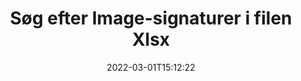 ---
############################# Static ############################
layout: "auto-gen-signature"
date: 2022-03-01T15:12:22
draft: false
operation: Search
signaturetype: Image
fileformat: Xlsx
productName: .NET
lang: da
productCode: net
otherformats: pdf doc docx docm dot dotm dotx odt ott rtf xls xlsx xlsm xlsb csv ods ots xltx xltm ppt pptx pps ppsx odp otp potx potm pptm ppsm
breadcrumb: Search Image signatures at Xlsx with C#

############################# Head ############################
head_title: "Søg efter Image signaturer i filen Xlsx i C#"
head_description: "Brug .NET til at søge efter Image-signaturer i Xlsx-filer ved hjælp af et par linjer kode."

############################# Header ############################
title: "Søg efter Image-signaturer i filen Xlsx"
description: ".NET native API gør det muligt at søge efter Image-signaturer i allerede signerede Xlsx-filer. Udfør avanceret e-signatursøgning i dine Xlsx dokumenter ved hjælp af et par linjer kode."
bg_image: "https://cms.admin.containerize.com/templates/aspose/App_Themes/V3/images/bg/header1.png"
bg_overlay: false
button:
    enable: true

############################# SubMenu ############################
submenu:
    enable: true

    left:
        img_alt: "GroupDocs.Signature for .NET"
        image: "https://cms.admin.containerize.com/templates/groupdocs/images/product-logos/90x90-noborder/groupdocsature-net.png"
        product: "GroupDocs.Signature"
        platform: ".NET"



############################# About ############################
about:
    enable: true
    title: "Om GroupDocs.Signature for .NET API"
    content: |
        [GroupDocs.Signature for .NET](https://products.groupdocs.com/signature/net/) giver .NET API til behandling af dokumenter ved hjælp af forskellige signaturtyper såsom tekster, billeder, digitale certifikater, stregkoder, QR-koder, stempler eller metadata. Brugere kan tilføje, slette, opdatere, verificere eller søge i elektroniske signaturer i PDF'er, MS Word-dokumenter, MS Excel-projektmapper, MS PowerPoint-præsentationer, Adobe Photoshop-filer og forskellige billedformater, med yderligere støtte til at tilpasse signaturegenskaber efter behov.
    

############################# Steps ############################
steps:
    enable: true
    title_left: "Sådan søger du efter Image-signaturer i Xlsx"
    content_left: |
        [GroupDocs.Signature for .NET](https://products.groupdocs.com/signature/net/) gør det nemmere for .NET-udviklere at søge efter Image-signaturer i Xlsx-filer fra deres applikationer ved at implementere nogle få nemme trin.
        
        * Opret en ny forekomst af Signature-klassen og videregiv kildedokumentstien som en konstruktørparameter.
        * Instantiér SearchOptions-objektet i overensstemmelse med dine krav, og angiv søgeindstillinger.
        * Kald søgemetoden for Signature-klasseforekomsten og send SearchOptions til den.
        * Bearbejd søgeresultater i overensstemmelse med dine krav.

    title_right: "Systemkrav"
    content_right: |
        GroupDocs.Signature for .NET understøttes på alle større platforme og operativsystemer. Før du udfører koden nedenfor, skal du sørge for, at du har følgende forudsætninger installeret på dit system.

        * Operativsystemer: Microsoft Windows, Linux, MacOS
        * Udviklingsmiljøer: Microsoft Visual Studio, Xamarin, MonoDevelop
        * Frameworks: .NET Framework, .NET Standard, .NET Core, Mono
        * Download den seneste version af GroupDocs.Signature for .NET fra [Nuget](https://www.nuget.org/packages/groupdocs.signature)
         
    code: |
        ```csharp    
                
        // Set up input Xlsx file
        string filePath = "input.xlsx";

        // Instantiate Signature for input file
        using (GroupDocs.Signature.Signature signature = new GroupDocs.Signature.Signature(filePath))
        {
                //Create search options
                ImageSearchOptions options = new ImageSearchOptions()
                {
                    // set minimum size if needed
                    MinContentSize = 100,
                    // set maximum image size if needed
                    MaxContentSize = 2000,                    
                    // return  Image images for processing
                    ReturnContent = true,
                    // set up type of returned  Image images
                    ReturnContentType = FileType.PNG                                 
                };

                // search for Image signatures in Xlsx document
                List<ImageSignature> signatures = signature.Search<ImageSignature>(options);

                // process signatures which were found                
                foreach (ImageSignature item in signatures)
                {
                    //...
                }
        }

        ```

############################# Demos ############################
demos:
    enable: true
    title: "Søg efter Image elektroniske signaturer Live Demo"
    content: |
       Søg i dokumentet efter forskellige elektroniske signaturer til Xlsx-filer lige nu ved at besøge webstedet [GroupDocs.Signature App](https://products.groupdocs.app/signature/family).

        
############################# More Formats ############################
more_formats:
    enable: true
    title: "Søg efter andre Image-signaturer ved hjælp af C#"
    content: |
        "Elektroniske signaturer søger i forskellige dokumenter. Find signaturer fra et af de populære filformater som vist nedenfor."
    format: 
           
       
back_to_top:
    enable: true
---